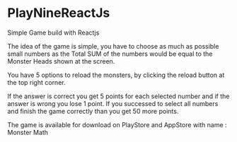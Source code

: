 # PlayNineReactJs
Simple Game build with Reactjs

The idea of the game is simple, you have to choose as much as possible small numbers as the Total SUM of the numbers would be equal to the Monster Heads shown at the screen.

You have 5 options to reload the monsters, by clicking the reload button at the top right corner.

If the answer is correct you get 5 points for each selected number and if the answer is wrong you lose 1 point.
If you successed to select all numbers and finish the game correctly than you get 50 more points.

The game is available for download on PlayStore and AppStore with name : 	
Monster Math
